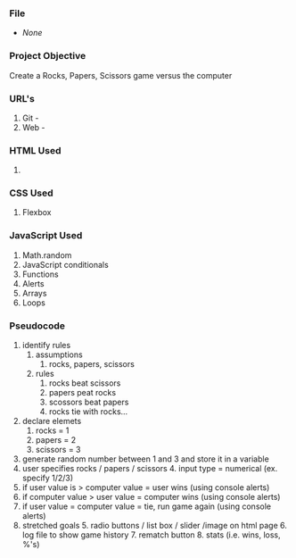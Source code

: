### File

* _None_

### Project Objective
Create a Rocks, Papers, Scissors game versus the computer

### URL's
1. Git - 
2. Web - 

### HTML Used
1. 

### CSS Used
1. Flexbox

### JavaScript Used
1. Math.random
2. JavaScript conditionals
3. Functions
4. Alerts
5. Arrays
6. Loops

### Pseudocode
1. identify rules
   1. assumptions
      1. rocks, papers, scissors
   2. rules
      1. rocks beat scissors
      2. papers peat rocks
      3. scossors beat papers
      4. rocks tie with rocks...
2. declare elemets
   1. rocks = 1
   2. papers = 2
   3. scissors = 3
3.  generate random number between 1 and 3 and store it in a variable
4. user specifies rocks / papers / scissors
   4. input type = numerical (ex. specify 1/2/3)
5. if user value is > computer value = user wins (using console alerts)
6. if computer value > user value = computer wins (using console alerts)
7. if user value = computer value = tie, run game again (using console alerts)
8. stretched goals
   5. radio buttons / list box / slider /image on html page
   6. log file to show game history
   7. rematch button
   8. stats (i.e. wins, loss, %'s)
